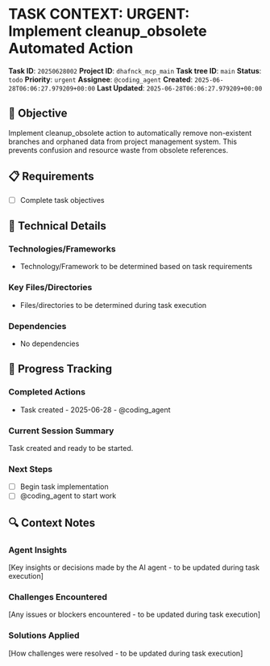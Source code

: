 # TASK CONTEXT: URGENT: Implement cleanup_obsolete Automated Action

**Task ID**: `20250628002`
**Project ID**: `dhafnck_mcp_main`
**Task tree ID**: `main`
**Status**: `todo`
**Priority**: `urgent`
**Assignee**: `@coding_agent`
**Created**: `2025-06-28T06:06:27.979209+00:00`
**Last Updated**: `2025-06-28T06:06:27.979209+00:00`

## 🎯 Objective
Implement cleanup_obsolete action to automatically remove non-existent branches and orphaned data from project management system. This prevents confusion and resource waste from obsolete references.

## 📋 Requirements
- [ ] Complete task objectives

## 🔧 Technical Details
### Technologies/Frameworks
- Technology/Framework to be determined based on task requirements

### Key Files/Directories
- Files/directories to be determined during task execution

### Dependencies
- No dependencies

## 🚀 Progress Tracking
### Completed Actions
- Task created - 2025-06-28 - @coding_agent

### Current Session Summary
Task created and ready to be started.

### Next Steps
- [ ] Begin task implementation
- [ ] @coding_agent to start work

## 🔍 Context Notes
### Agent Insights
[Key insights or decisions made by the AI agent - to be updated during task execution]

### Challenges Encountered
[Any issues or blockers encountered - to be updated during task execution]

### Solutions Applied
[How challenges were resolved - to be updated during task execution]
